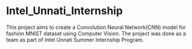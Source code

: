 # Intel_Unnati_Internship
This project aims to create a Convolution Neural Network(CNN) model for fashion MNIST dataset using Computer Vision. The project was done as a team as part of Intel Unnati Summer Internship Program.

